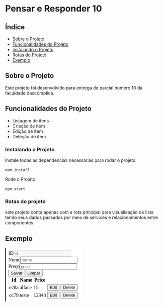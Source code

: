 # Pensar e Responder 10

## Índice

- [Sobre o Projeto](#sobre-o-projeto)
- [Funcionalidades do Projeto](#funcionalidades-do-projeto)
- [Instalando o Projeto](#instalando-o-projeto)
- [Rotas do Projeto](#rotas-do-projeto)
- [Exemplo](#exemplo)

## Sobre o Projeto

Este projeto foi desenvolvido para entrega de parcial numero 10 da faculdade descomplica.

## Funcionalidades do Projeto

- Listagem de itens
- Criação de item
- Edição de item
- Deleção de item

### Instalando o Projeto

Instale todas as dependencias necessárias para rodar o projeto

```
npm install
```

Rode o Projeto

```
npm start
```


### Rotas do projeto

este projeto conta apenas com a rota principal para visualização de lista tendo
seus dados passados por meio de services e relacionamentos entre componentes

## Exemplo

![Exemplo do Projeto](./src/assets/preview.png)